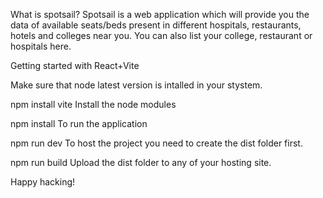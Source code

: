 What is spotsail?
Spotsail is a web application which will provide you the data of available seats/beds present in different hospitals, restaurants, hotels and colleges near you. You can also list your college, restaurant or hospitals here.

Getting started with React+Vite

Make sure that node latest version is intalled in your stystem.

npm install vite
Install the node modules

npm install
To run the application

npm run dev
To host the project you need to create the dist folder first.

npm run build
Upload the dist folder to any of your hosting site.

Happy hacking!
